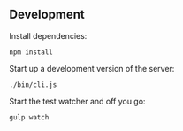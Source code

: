 Development
-----------

Install dependencies:

````
npm install
````

Start up a development version of the server:

````
./bin/cli.js
````

Start the test watcher and off you go:

````
gulp watch
````
